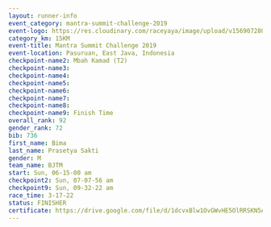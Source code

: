 ```yaml
---
layout: runner-info 
event_category: mantra-summit-challenge-2019 
event-logo: https://res.cloudinary.com/raceyaya/image/upload/v1569072809/logo/mantra-image_segrbx.jpg
category_km: 15KM 
event-title: Mantra Summit Challenge 2019 
event-location: Pasuruan, East Java, Indonesia 
checkpoint-name2: Mbah Kamad (T2) 
checkpoint-name3: 
checkpoint-name4: 
checkpoint-name5: 
checkpoint-name6: 
checkpoint-name7: 
checkpoint-name8: 
checkpoint-name9: Finish Time
overall_rank: 92
gender_rank: 72
bib: 736
first_name: Bima
last_name: Prasetya Sakti
gender: M
team_name: BJTM
start: Sun, 06-15-00 am
checkpoint2: Sun, 07-07-56 am
checkpoint9: Sun, 09-32-22 am
race_time: 3-17-22
status: FINISHER
certificate: https://drive.google.com/file/d/1dcvxBlw1OvGWvHE5OlRRSKN5ACnTLO4R/view?usp=sharing
---
```

